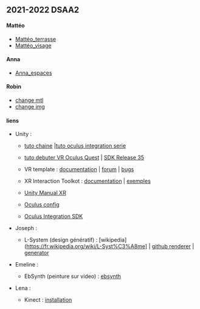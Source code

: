 ## 2021-2022 DSAA2

#### Mattéo
* [Mattéo_terrasse](./matteo/terrasse.html)
* [Mattéo_visage](./matteo/visage.html)

#### Anna
* [Anna_espaces](./anna/espaces.html)

#### Robin
* [change mtl](./robin/texture/index_obj.html)
* [change img](./robin/texture/index_meshchange.html)

#### liens
* Unity :
    * [tuto chaine](https://assetstore.unity.com/packages/tools/integration/oculus-integration-82022) |[tuto oculus integration serie](https://assetstore.unity.com/packages/tools/integration/oculus-integration-82022)
    * [tuto debuter VR Oculus Quest](https://ledigitalpourtous.fr/2021/03/18/tuto-developper-pour-oculus-quest/) | [SDK Release 35](https://developer.oculus.com/downloads/package/unity-integration-archive/)

    * VR template : [documentation](https://docs.unity3d.com/Packages/com.unity.template.vr@3.0/manual/index.html) | [forum](https://forum.unity.com/forums/ar-vr-xr-discussion.80/) | [bugs](https://unity3d.com/unity/qa/bug-reporting)

    * XR Interaction Toolkot : [documentation](https://docs.unity3d.com/Packages/com.unity.xr.interaction.toolkit@1.0/manual/index.html) | [exemples](https://docs.unity3d.com/Packages/com.unity.xr.interaction.toolkit@1.0/manual/samples.html)

    * [Unity Manual XR](https://assetstore.unity.com/packages/tools/integration/oculus-integration-82022)
    * [Oculus config](https://assetstore.unity.com/packages/tools/integration/oculus-integration-82022)
    * [Oculus Integration SDK](https://assetstore.unity.com/packages/tools/integration/oculus-integration-82022)

* Joseph :
    * L-System (design génératif) : 
    [wikipedia](https://fr.wikipedia.org/wiki/L-Syst%C3%A8me] |
    [github renderer](http://piratefsh.github.io/p5js-art/public/lsystems/) |
    [generator](https://onlinemathtools.com/l-system-generator)
* Emeline : 
    * EbSynth (peinture sur video) : 
    [ebsynth](https://ebsynth.com/)
* Lena : 
    * Kinect :
    [installation](https://www.youtube.com/watch?v=G_uZQx3EQQo)